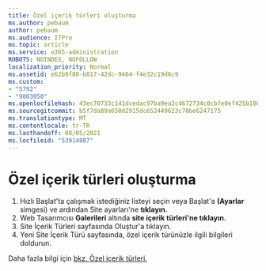```yaml
---
title: Özel içerik türleri oluşturma
ms.author: pebaum
author: pebaum
ms.audience: ITPro
ms.topic: article
ms.service: o365-administration
ROBOTS: NOINDEX, NOFOLLOW
localization_priority: Normal
ms.assetid: e62b9f80-b017-42dc-9464-f4e32c19d6c9
ms.custom:
- "5792"
- "9003050"
ms.openlocfilehash: 43ec70733c141dcedac97ba9ea2c4672734c0cbfe0ef425b180bd5cd5fa1fd5f
ms.sourcegitcommit: b5f7da89a650d2915dc652449623c78be6247175
ms.translationtype: MT
ms.contentlocale: tr-TR
ms.lasthandoff: 08/05/2021
ms.locfileid: "53914887"
---
```

# <a name="create-custom-content-types"></a>Özel içerik türleri oluşturma

1. Hızlı Başlat'ta çalışmak istediğiniz listeyi seçin veya Başlat'a **(Ayarlar** simgesi) ve ardından Site ayarları'ne **tıklayın.**
2. Web Tasarımcısı **Galerileri** altında **site içerik türleri'ne tıklayın.**
3. Site İçerik Türleri sayfasında Oluştur'a tıklayın.
4. Yeni Site İçerik Türü sayfasında, özel içerik türünüzle ilgili bilgileri doldurun.

Daha fazla bilgi için [bkz. Özel içerik türleri.](https://support.microsoft.com/office/e1277a2e-a1e8-4473-9126-91a0647766e5#__toc323548991)